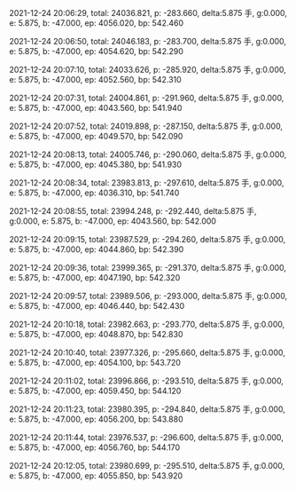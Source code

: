 2021-12-24 20:06:29, total: 24036.821, p: -283.660, delta:5.875 手, g:0.000, e: 5.875, b: -47.000, ep: 4056.020, bp: 542.460

2021-12-24 20:06:50, total: 24046.183, p: -283.700, delta:5.875 手, g:0.000, e: 5.875, b: -47.000, ep: 4054.620, bp: 542.290

2021-12-24 20:07:10, total: 24033.626, p: -285.920, delta:5.875 手, g:0.000, e: 5.875, b: -47.000, ep: 4052.560, bp: 542.310

2021-12-24 20:07:31, total: 24004.861, p: -291.960, delta:5.875 手, g:0.000, e: 5.875, b: -47.000, ep: 4043.560, bp: 541.940

2021-12-24 20:07:52, total: 24019.898, p: -287.150, delta:5.875 手, g:0.000, e: 5.875, b: -47.000, ep: 4049.570, bp: 542.090

2021-12-24 20:08:13, total: 24005.746, p: -290.060, delta:5.875 手, g:0.000, e: 5.875, b: -47.000, ep: 4045.380, bp: 541.930

2021-12-24 20:08:34, total: 23983.813, p: -297.610, delta:5.875 手, g:0.000, e: 5.875, b: -47.000, ep: 4036.310, bp: 541.740

2021-12-24 20:08:55, total: 23994.248, p: -292.440, delta:5.875 手, g:0.000, e: 5.875, b: -47.000, ep: 4043.560, bp: 542.000

2021-12-24 20:09:15, total: 23987.529, p: -294.260, delta:5.875 手, g:0.000, e: 5.875, b: -47.000, ep: 4044.860, bp: 542.390

2021-12-24 20:09:36, total: 23999.365, p: -291.370, delta:5.875 手, g:0.000, e: 5.875, b: -47.000, ep: 4047.190, bp: 542.320

2021-12-24 20:09:57, total: 23989.506, p: -293.000, delta:5.875 手, g:0.000, e: 5.875, b: -47.000, ep: 4046.440, bp: 542.430

2021-12-24 20:10:18, total: 23982.663, p: -293.770, delta:5.875 手, g:0.000, e: 5.875, b: -47.000, ep: 4048.870, bp: 542.830

2021-12-24 20:10:40, total: 23977.326, p: -295.660, delta:5.875 手, g:0.000, e: 5.875, b: -47.000, ep: 4054.100, bp: 543.720

2021-12-24 20:11:02, total: 23996.866, p: -293.510, delta:5.875 手, g:0.000, e: 5.875, b: -47.000, ep: 4059.450, bp: 544.120

2021-12-24 20:11:23, total: 23980.395, p: -294.840, delta:5.875 手, g:0.000, e: 5.875, b: -47.000, ep: 4056.200, bp: 543.880

2021-12-24 20:11:44, total: 23976.537, p: -296.600, delta:5.875 手, g:0.000, e: 5.875, b: -47.000, ep: 4056.760, bp: 544.170

2021-12-24 20:12:05, total: 23980.699, p: -295.510, delta:5.875 手, g:0.000, e: 5.875, b: -47.000, ep: 4055.850, bp: 543.920